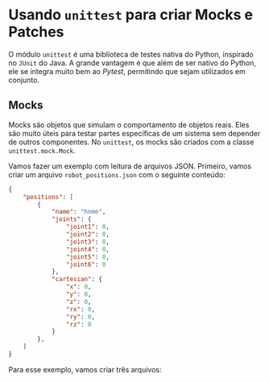 # Usando `unittest` para criar Mocks e Patches
O módulo `unittest` é uma biblioteca de testes nativa do Python, inspirado no `JUnit` do Java. A grande vantagem é que além de ser nativo do Python, ele se integra muito bem ao _Pytest_, permitindo que sejam utilizados em conjunto.

## Mocks
Mocks são objetos que simulam o comportamento de objetos reais. Eles são muito úteis para testar partes específicas de um sistema sem depender de outros componentes. No `unittest`, os mocks são criados com a classe `unittest.mock.Mock`.

Vamos fazer um exemplo com leitura de arquivos JSON. Primeiro, vamos criar um arquivo `robot_positions.json` com o seguinte conteúdo:

```json
{
    "positions": [
        {
            "name": "home",
            "joints": {
                "joint1": 0,
                "joint2": 0,
                "joint3": 0,
                "joint4": 0,
                "joint5": 0,
                "joint6": 0
            },
            "cartesian": {
                "x": 0,
                "y": 0,
                "z": 0,
                "rx": 0,
                "ry": 0,
                "rz": 0
            }
        },
    ]
}
```

Para esse exemplo, vamos criar três arquivos:
